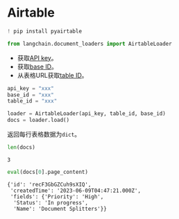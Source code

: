 # Airtable

```python
! pip install pyairtable
```

```python
from langchain.document_loaders import AirtableLoader
```

- 获取[API key](https://support.airtable.com/docs/creating-and-using-api-keys-and-access-tokens)。
- 获取[base ID](https://airtable.com/developers/web/api/introduction)。
- 从表格URL获取[table ID](https://www.highviewapps.com/kb/where-can-i-find-the-airtable-base-id-and-table-id/#:~:text=Both%20the%20Airtable%20Base%20ID,URL%20that%20begins%20with%20tbl)。

```python
api_key = "xxx"
base_id = "xxx"
table_id = "xxx"
```

```python
loader = AirtableLoader(api_key, table_id, base_id)
docs = loader.load()
```

返回每行表格数据为`dict`。

```python
len(docs)
```



    3




```python
eval(docs[0].page_content)
```



    {'id': 'recF3GbGZCuh9sXIQ',
     'createdTime': '2023-06-09T04:47:21.000Z',
     'fields': {'Priority': 'High',
      'Status': 'In progress',
      'Name': 'Document Splitters'}}
